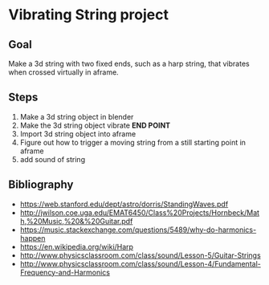 # Vibrating String project

## Goal
Make a 3d string with two fixed ends, such as a harp string, that vibrates when crossed virtually in aframe.

## Steps

1. Make a 3d string object in blender
2. Make the 3d string object vibrate **END POINT**
3. Import 3d string object into aframe
4. Figure out how to trigger a moving string from a still starting point in aframe
5. add sound of string

## Bibliography
* https://web.stanford.edu/dept/astro/dorris/StandingWaves.pdf
* http://jwilson.coe.uga.edu/EMAT6450/Class%20Projects/Hornbeck/Math,%20Music,%20&%20Guitar.pdf
* https://music.stackexchange.com/questions/5489/why-do-harmonics-happen
* https://en.wikipedia.org/wiki/Harp
* http://www.physicsclassroom.com/class/sound/Lesson-5/Guitar-Strings
* http://www.physicsclassroom.com/class/sound/Lesson-4/Fundamental-Frequency-and-Harmonics
